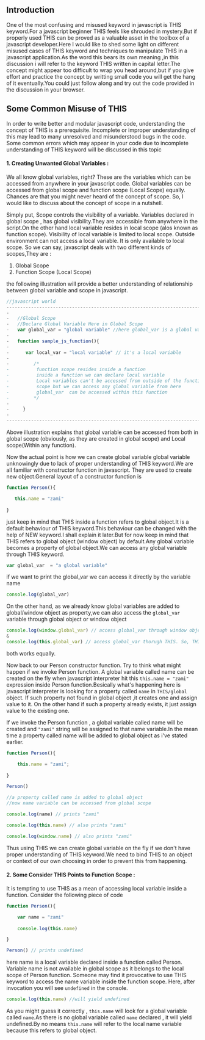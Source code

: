 Introduction
------------

One of the most confusing and misused keyword in javascript is THIS keyword.For a javascript beginner THIS 
feels like shrouded in mystery.But if properly used THIS can be proved as a valuable asset in the toolbox of 
a javascript developer.Here I would like to shed some light on different misused cases of THIS keyword and 
techniques to manipulate THIS in a javascript application.As the word this bears its own meaning ,in this
discussion i will refer to the keyword THIS written in capital letter.The concept might appear too difficult to
wrap you head around,but if you give effort and practice the concept by writting small code you will get the hang of 
it eventually.You could just follow along and try out the code provided in the discussion in your browser.

Some Common Misuse of THIS 
----------------------------

In order to write better and modular javascript code, understanding the concept of THIS is a prerequisite. Incomplete or improper 
understanding of this may lead to many unresolved and misunderstood bugs in the code. Some common errors which may 
appear in your code due to incomplete understanding of THIS keyword will be discussed in this topic

#### 1. Creating Unwanted Global Variables :


We all know global variables, right? These are the variables which can be accessed from anywhere in your javascript code. Global variables can be accessed from global scope and function scope (Local Scope) equally. Chances are that you might never heard of the concept of scope. So, I would like to discuss about the concept of scope in a nutshell.
 
Simply put, Scope controls the visibility of a variable. Variables declared in global scope , has global visibility.They are accessible from anywhere in the script.On the other hand local variable resides in local scope (alos known as function scope). Visibility of local variable is limited to local scope. Outside environment can not access a local variable. It is only available to local scope. So we can say, javascript deals with two different kinds of scopes,They are :

1. Global Scope
2. Function Scope (Local Scope)

the following illustration will provide a better understanding of relationship between global variable and  scope in javascript.

```javascript
//javascript world
--------------------------------------------------------------------------------
-                                                                              -
-   //Global Scope                                                             -
-   //Declare Global Variable Here in Global Scope                             - 
-   var global_var = "global variable" //here global_var is a global variable  -
-                                                                              -
-   function sample_js_function(){                                             -
-                                                                              -
-      var local_var = "local variable" // it's a local variable               -
-                                                                              -
-         /*                                                                   -
-          function scope resides inside a function                            -
-          inside a function we can declare local variable                     - 
-          Local variables can't be accessed from outside of the function      -
-          scope but we can access any global variable from here               -
-          global_var  can be accessed within this function                    -
-         */                                                                   -
-                                                                              -
-     }                                                                        -
-                                                                              -
--------------------------------------------------------------------------------
```
Above illustration explains that global variable can be accessed from both in global scope (obviously, as they are created in global scope) and Local scope(Within any function). 

Now the actual point is how we can create global variable global variable unknowingly due to lack of proper understanding of THIS keyword.We are all familiar with constructor function in javascript. They are used to create new object.General layout of  a constructor function is 

```javascript
function Person(){

   this.name = "zami"
   
}
```

just keep in mind that THIS inside a function refers to global object.It is a default behaviour of THIS keyword.This behaviour can be changed with the help of NEW keyword.I shall explain it later.But for now keep in mind that THIS refers to global object (window object) by default.Any global variable becomes a property of global object.We can access any global variable through THIS keyword.

```javascript
var global_var  = "a global variable" 
```

if we want to print the global_var we can access it directly by the variable name 

```javascript
console.log(global_var) 
```

On the other hand, as we already know global variables are added to global/window object as property,we can also access the `global_var` variable through global object or window object

```javascript
console.log(window.global_var) // access global_var through window object
& 
console.log(this.global_var) // access global_var thorugh THIS. So, THIS === window
```

both works equally.

Now back to our Person constructor function. Try to think what might happen if we invoke Person function. A global variable called name can be created on the fly when javascript interpreter hit this `this.name = "zami"` expression inside Person function.Besically what's happening here is javascript interpreter is looking for a   property called `name` in `THIS/global` object. If such property not found in global object ,it creates one and assign value to it. On the other hand if such a property already exists, it just assign value to the existing one. 

If we invoke the Person function , a global variable called name will be created and `"zami"` string will be assigned to that name variable.In the mean time a property called name will be added to global object as i've stated earlier.

```javascript
function Person(){

    this.name = "zami";
	
}

Person()

//a property called name is added to global object
//now name variable can be accessed from global scope 

console.log(name) // prints "zami" 

console.log(this.name) // also prints "zami"

console.log(window.name) // also prints "zami"
```

Thus using THIS we can create global variable on the fly if we don't have proper understanding of THIS keyword.We need to bind THIS to an object or context of our own choosing in order to prevent this from happening.

#### **2. Some Consider THIS Points to Function Scope :**


It is tempting to use THIS as a mean of accessing local variable inside a function. Consider the following piece of code 

```javascript
function Person(){

    var name = "zami"
	
    console.log(this.name)

} 

Person() // prints undefined 
```

here name is a local variable declared inside a function called Person. Variable name is not available in global scope as it belongs to the local scope of Person function. Someone may find it provocative to use THIS keyword to access the name variable inside the function scope. Here, after invocation you will see `undefined` in the console.

```javascript
console.log(this.name) //will yield undefined
```

As you might guess it correctly , `this.name` will look for a global variable called `name`.As there is no global variable called `name` declared , it will yield undefined.By no means `this.name` will refer to the local name variable because this refers to global object.
